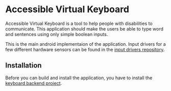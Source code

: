 # Accessible Virtual Keyboard

Accessible Virtual Keyboard is a tool to help people with disabilities to communicate. This application should make the users be able to type word and sentences using only simple boolean inputs.

This is the main android implementaion of the application. Input drivers for a few different hardware sensors can be found in the [input drivers repository](https://github.com/accessible-virtual-keyboard/inputdrivers).

## Installation

Before you can build and install the application, you have to install the [keyboard backend project](https://github.com/accessible-virtual-keyboard/backend).



